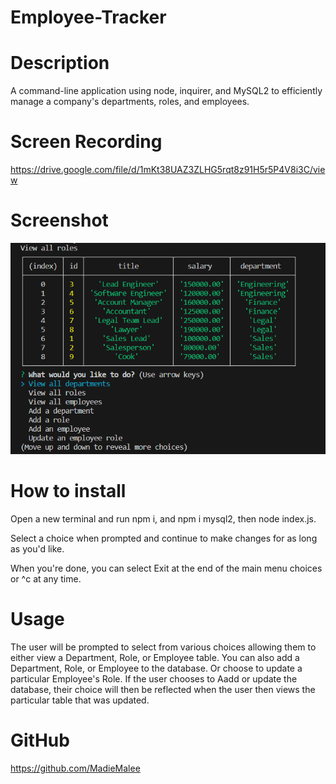 # Employee-Tracker

# Description

A command-line application using node, inquirer, and MySQL2 to efficiently manage a company's departments, roles, and employees.

# Screen Recording

https://drive.google.com/file/d/1mKt38UAZ3ZLHG5rqt8z91H5r5P4V8i3C/view

# Screenshot

![EmployeeTracker.png](EmployeeTracker.png)

# How to install

Open a new terminal and run npm i, and npm i mysql2, then node index.js.

Select a choice when prompted and continue to make changes for as long as you'd like.

When you're done, you can select Exit at the end of the main menu choices or ^c at any time.

# Usage

The user will be prompted to select from various choices allowing them to either view a Department, Role, or Employee table. You can also add a Department, Role, or Employee to the database. Or choose to update a particular Employee's Role. If the user chooses to Aadd or update the database, their choice will then be reflected when the user then views the particular table that was updated.

# GitHub

https://github.com/MadieMalee
